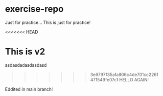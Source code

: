 # exercise-repo
Just for practice...
This is just for practice!

<<<<<<< HEAD






This is v2
=======
asdasdadasdasdasd
>>>>>>> 3e6797f35afa806c4de701cc226f471549fe07c1
HELLO AGAIN!

Eddited in main branch!
